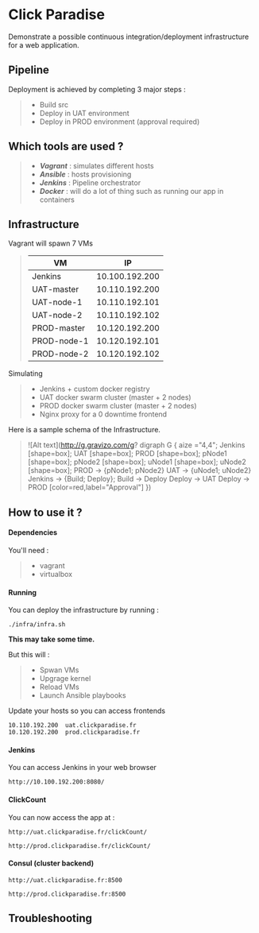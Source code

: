 # Click Paradise

Demonstrate a possible continuous integration/deployment infrastructure for a web application.

## Pipeline
Deployment is achieved by completing 3 major steps :

> - Build src
> - Deploy in UAT environment
> - Deploy in PROD environment (approval required)

## Which tools are used ?
> - ***Vagrant*** : simulates different hosts
> - ***Ansible*** : hosts provisioning
> - ***Jenkins*** : Pipeline orchestrator
> - ***Docker*** : will do a lot of thing such as running our app in containers


## Infrastructure
Vagrant will spawn 7 VMs
> VM          | IP
> ----------- | ---
> Jenkins     | 10.100.192.200
> UAT-master  | 10.110.192.200
> UAT-node-1  | 10.110.192.101
> UAT-node-2  | 10.110.192.102
> PROD-master | 10.120.192.200
> PROD-node-1 | 10.120.192.101
> PROD-node-2 | 10.120.192.102

Simulating

> - Jenkins + custom docker registry
> - UAT docker swarm cluster (master + 2 nodes)
> - PROD docker swarm cluster (master + 2 nodes)
> - Nginx proxy for a 0 downtime frontend

Here is a sample schema of the Infrastructure.

> ![Alt text](http://g.gravizo.com/g?
digraph G {
   aize ="4,4";
   Jenkins [shape=box];
   UAT [shape=box];
   PROD [shape=box];
   pNode1 [shape=box];
   pNode2 [shape=box];
   uNode1 [shape=box];
   uNode2 [shape=box];
   PROD -> {pNode1; pNode2}
   UAT -> {uNode1; uNode2}
   Jenkins -> {Build; Deploy};
   Build -> Deploy
   Deploy -> UAT
   Deploy -> PROD [color=red,label="Approval"]
 })


## How to use it ?

#### Dependencies
You'll need :
> - vagrant
> - virtualbox

#### Running
You can deploy the infrastructure by running :
```
./infra/infra.sh
```
**This may take some time.**

But this will :
> - Spwan VMs
> - Upgrage kernel
> - Reload VMs
> - Launch Ansible playbooks

Update your hosts so you can access frontends
```
10.110.192.200 	uat.clickparadise.fr
10.120.192.200 	prod.clickparadise.fr
```

#### Jenkins
You can access Jenkins in your web browser
```
http://10.100.192.200:8080/
```

#### ClickCount
You can now access the app at :
```
http://uat.clickparadise.fr/clickCount/

http://prod.clickparadise.fr/clickCount/
```
#### Consul (cluster backend)
```
http://uat.clickparadise.fr:8500

http://prod.clickparadise.fr:8500
```

## Troubleshooting

